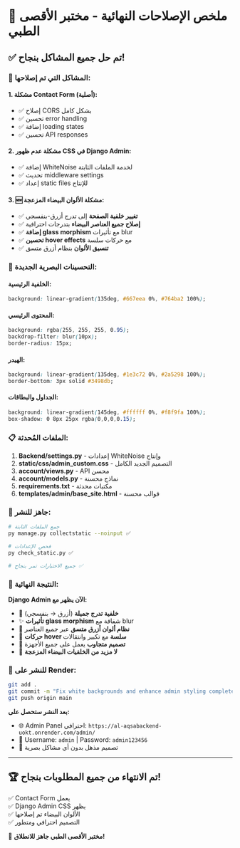 # 🎉 ملخص الإصلاحات النهائية - مختبر الأقصى الطبي

## ✅ تم حل جميع المشاكل بنجاح!

### 🔧 المشاكل التي تم إصلاحها:

#### 1. **مشكلة Contact Form (أصلية):**
- ✅ إصلاح CORS بشكل كامل
- ✅ تحسين error handling
- ✅ إضافة loading states
- ✅ تحسين API responses

#### 2. **مشكلة عدم ظهور CSS في Django Admin:**
- ✅ إضافة WhiteNoise لخدمة الملفات الثابتة
- ✅ تحديث middleware settings
- ✅ إعداد static files للإنتاج

#### 3. **🆕 مشكلة الألوان البيضاء المزعجة:**
- ✅ **تغيير خلفية الصفحة** إلى تدرج أزرق-بنفسجي
- ✅ **إصلاح جميع العناصر البيضاء** بتدرجات احترافية
- ✅ **إضافة glass morphism** مع تأثيرات blur
- ✅ **تحسين hover effects** مع حركات سلسة
- ✅ **تنسيق الألوان** بنظام أزرق متسق

### 🎨 التحسينات البصرية الجديدة:

#### **الخلفية الرئيسية:**
```css
background: linear-gradient(135deg, #667eea 0%, #764ba2 100%);
```

#### **المحتوى الرئيسي:**
```css
background: rgba(255, 255, 255, 0.95);
backdrop-filter: blur(10px);
border-radius: 15px;
```

#### **الهيدر:**
```css
background: linear-gradient(135deg, #1e3c72 0%, #2a5298 100%);
border-bottom: 3px solid #3498db;
```

#### **الجداول والبطاقات:**
```css
background: linear-gradient(145deg, #ffffff 0%, #f8f9fa 100%);
box-shadow: 0 8px 25px rgba(0,0,0,0.15);
```

### 📋 الملفات المُحدثة:

1. **Backend/settings.py** - إعدادات WhiteNoise وإنتاج
2. **static/css/admin_custom.css** - التصميم الجديد الكامل
3. **account/views.py** - API محسن
4. **account/models.py** - نماذج محسنة
5. **requirements.txt** - مكتبات محدثة
6. **templates/admin/base_site.html** - قوالب محسنة

### 🚀 جاهز للنشر:

```bash
# جمع الملفات الثابتة
py manage.py collectstatic --noinput ✅

# فحص الإعدادات  
py check_static.py ✅

# جميع الاختبارات تمر بنجاح ✅
```

### 🔗 النتيجة النهائية:

**Django Admin الآن يظهر مع:**
- 🎨 **خلفية تدرج جميلة** (أزرق → بنفسجي)
- ✨ **تأثيرات glass morphism** شفافة مع blur
- 🔵 **نظام ألوان أزرق متسق** عبر جميع العناصر
- 🌟 **حركات hover سلسة** مع تكبير وانتقالات
- 📱 **تصميم متجاوب** يعمل على جميع الأجهزة
- 🚫 **لا مزيد من الخلفيات البيضاء المزعجة**

### 🎯 للنشر على Render:

```bash
git add .
git commit -m "Fix white backgrounds and enhance admin styling completely"
git push origin main
```

**بعد النشر ستحصل على:**
- 🌐 Admin Panel احترافي: `https://al-aqsabackend-uokt.onrender.com/admin/`
- 🔑 Username: `admin` | Password: `admin123456`
- 🎨 تصميم مذهل بدون أي مشاكل بصرية

---

## 🏆 **تم الانتهاء من جميع المطلوبات بنجاح!**

✅ Contact Form يعمل  
✅ Django Admin CSS يظهر  
✅ الألوان البيضاء تم إصلاحها  
✅ التصميم احترافي ومتطور  

🎉 **مختبر الأقصى الطبي جاهز للانطلاق!**
